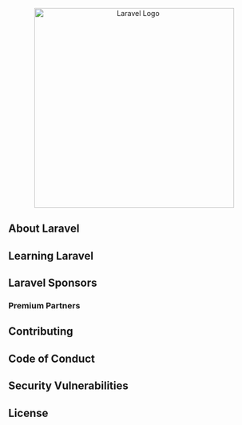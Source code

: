 <p align="center"><a href="https://refera.com.br/" target="_blank"><img src="https://refera.com.br/wp-content/uploads/2022/06/logo-1.png" width="400" alt="Laravel Logo"></a></p>


## About Laravel


## Learning Laravel

## Laravel Sponsors


### Premium Partners


## Contributing


## Code of Conduct


## Security Vulnerabilities


## License